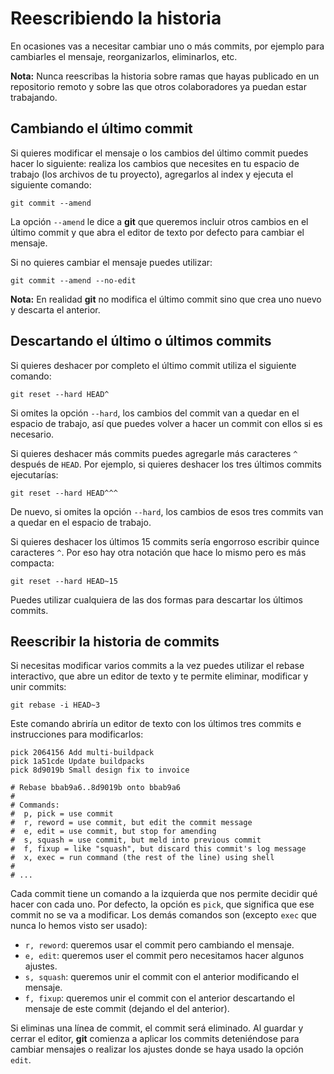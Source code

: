 # Reescribiendo la historia

En ocasiones vas a necesitar cambiar uno o más commits, por ejemplo para cambiarles el mensaje, reorganizarlos, eliminarlos, etc.

**Nota:** Nunca reescribas la historia sobre ramas que hayas publicado en un repositorio remoto y sobre las que otros colaboradores ya puedan estar trabajando.

## Cambiando el último commit

Si quieres modificar el mensaje o los cambios del último commit puedes hacer lo siguiente: realiza los cambios que necesites en tu espacio de trabajo (los archivos de tu proyecto), agregarlos al index y ejecuta el siguiente comando:

```
git commit --amend
```

La opción `--amend` le dice a **git** que queremos incluir otros cambios en el último commit y que abra el editor de texto por defecto para cambiar el mensaje.

Si no quieres cambiar el mensaje puedes utilizar:

```
git commit --amend --no-edit
```

**Nota:** En realidad **git** no modifica el último commit sino que crea uno nuevo y descarta el anterior.

## Descartando el último o últimos commits

Si quieres deshacer por completo el último commit utiliza el siguiente comando:

```
git reset --hard HEAD^
```

Si omites la opción `--hard`, los cambios del commit van a quedar en el espacio de trabajo, así que puedes volver a hacer un commit con ellos si es necesario.

Si quieres deshacer más commits puedes agregarle más caracteres `^` después de `HEAD`. Por ejemplo, si quieres deshacer los tres últimos commits ejecutarías:

```
git reset --hard HEAD^^^
```

De nuevo, si omites la opción `--hard`, los cambios de esos tres commits van a quedar en el espacio de trabajo.

Si quieres deshacer los últimos 15 commits sería engorroso escribir quince caracteres `^`. Por eso hay otra notación que hace lo mismo pero es más compacta:

```
git reset --hard HEAD~15
```

Puedes utilizar cualquiera de las dos formas para descartar los últimos commits.

## Reescribir la historia de commits

Si necesitas modificar varios commits a la vez puedes utilizar el rebase interactivo, que abre un editor de texto y te permite eliminar, modificar y unir commits:

```
git rebase -i HEAD~3
```

Este comando abriría un editor de texto con los últimos tres commits e instrucciones para modificarlos:

```
pick 2064156 Add multi-buildpack
pick 1a51cde Update buildpacks
pick 8d9019b Small design fix to invoice

# Rebase bbab9a6..8d9019b onto bbab9a6
#
# Commands:
#  p, pick = use commit
#  r, reword = use commit, but edit the commit message
#  e, edit = use commit, but stop for amending
#  s, squash = use commit, but meld into previous commit
#  f, fixup = like "squash", but discard this commit's log message
#  x, exec = run command (the rest of the line) using shell
#
# ...
```

Cada commit tiene un comando a la izquierda que nos permite decidir qué hacer con cada uno. Por defecto, la opción es `pick`, que significa que ese commit no se va a modificar. Los demás comandos son (excepto `exec` que nunca lo hemos visto ser usado):

* `r, reword`: queremos usar el commit pero cambiando el mensaje.
* `e, edit`: queremos user el commit pero necesitamos hacer algunos ajustes.
* `s, squash`: queremos unir el commit con el anterior modificando el mensaje.
* `f, fixup`: queremos unir el commit con el anterior descartando el mensaje de este commit (dejando el del anterior).

Si eliminas una línea de commit, el commit será eliminado. Al guardar y cerrar el editor, **git** comienza a aplicar los commits deteniéndose para cambiar mensajes o realizar los ajustes donde se haya usado la opción `edit`.

